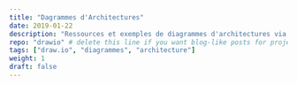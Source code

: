 ```yaml
---
title: "Dagrammes d'Architectures"
date: 2019-01-22
description: "Ressources et exemples de diagrammes d'architectures via le logiciel Draw.io"
repo: "drawio" # delete this line if you want blog-like posts for projects
tags: ["draw.io", "diagrammes", "architecture"]
weight: 1
draft: false
---
```


